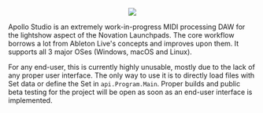 <p align="center"><img align="center" src="https://raw.githubusercontent.com/mat1jaczyyy/apollo-studio/master/assets/ApolloStudio_TextLogo_Black.png"/></p>


Apollo Studio is an extremely work-in-progress MIDI processing DAW for the lightshow aspect of the Novation Launchpads. The core workflow borrows a lot from Ableton Live's concepts and improves upon them. It supports all 3 major OSes (Windows, macOS and Linux).

For any end-user, this is currently highly unusable, mostly due to the lack of any proper user interface. The only way to use it is to directly load files with Set data or define the Set in `api.Program.Main`. Proper builds and public beta testing for the project will be open as soon as an end-user interface is implemented.
